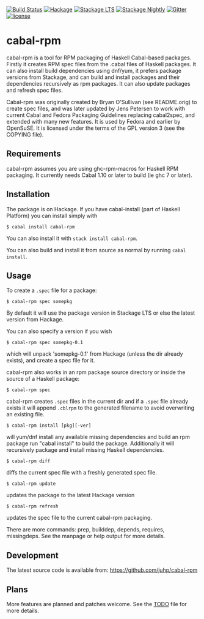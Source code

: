 [![Build Status](https://travis-ci.org/juhp/cabal-rpm.png)](https://travis-ci.org/juhp/cabal-rpm)
[![Hackage](http://img.shields.io/hackage/v/cabal-rpm.png)](http://hackage.haskell.org/package/cabal-rpm)
[![Stackage LTS](http://stackage.org/package/cabal-rpm/badge/lts)](http://stackage.org/lts/package/cabal-rpm)
[![Stackage Nightly](http://stackage.org/package/cabal-rpm/badge/nightly)](http://stackage.org/nightly/package/cabal-rpm)
[![Gitter](https://badges.gitter.im/Join%20Chat.svg)](https://gitter.im/cabal-rpm/Lobby?utm_source=badge&utm_medium=badge&utm_content=badge)
[![license](https://img.shields.io/badge/license-GPLv3+-brightgreen.svg)](https://www.gnu.org/licenses/gpl.html)

# cabal-rpm

cabal-rpm is a tool for RPM packaging of Haskell Cabal-based packages.
Firstly it creates RPM spec files from the .cabal files of Haskell packages.
It can also install build dependencies using dnf/yum, it prefers package
versions from Stackage, and can build and install packages and their dependencies
recursively as rpm packages. It can also update packages and refresh spec files.

Cabal-rpm was originally created by Bryan O'Sullivan (see README.orig)
to create spec files, and was later updated by Jens Petersen to work with current
Cabal and Fedora Packaging Guidelines replacing cabal2spec, and extended with
many new features.  It is used by Fedora and earlier by OpenSuSE. It is licensed
under the terms of the GPL version 3 (see the COPYING file).

## Requirements
cabal-rpm assumes you are using ghc-rpm-macros for Haskell RPM packaging.
It currently needs Cabal 1.10 or later to build (ie ghc 7 or later).

## Installation
The package is on Hackage. If you have cabal-install (part of Haskell Platform)
you can install simply with

    $ cabal install cabal-rpm

You can also install it with `stack install cabal-rpm`.

You can also build and install it from source as normal by running
`cabal install`.

## Usage
To create a `.spec` file for a package:

    $ cabal-rpm spec somepkg

By default it will use the package version in Stackage LTS or else the latest
version from Hackage.

You can also specify a version if you wish

    $ cabal-rpm spec somepkg-0.1

which will unpack 'somepkg-0.1' from Hackage (unless the dir already exists),
and create a spec file for it.

cabal-rpm also works in an rpm package source directory or inside the source of
a Haskell package:

    $ cabal-rpm spec

cabal-rpm creates `.spec` files in the current dir
and if a `.spec` file already exists it will append `.cblrpm`
to the generated filename to avoid overwriting an existing file.

    $ cabal-rpm install [pkg][-ver]

will yum/dnf install any available missing dependencies and
build an rpm package run "cabal install" to build the package.
Additionally it will recursively package and install missing Haskell
dependencies.

    $ cabal-rpm diff

diffs the current spec file with a freshly generated spec file.

    $ cabal-rpm update

updates the package to the latest Hackage version

    $ cabal-rpm refresh

updates the spec file to the current cabal-rpm packaging.

There are more commands: prep, builddep, depends, requires, missingdeps.
See the manpage or help output for more details.

## Development
The latest source code is available from: https://github.com/juhp/cabal-rpm

## Plans
More features are planned and patches welcome.
See the [TODO](TODO) file for more details.
